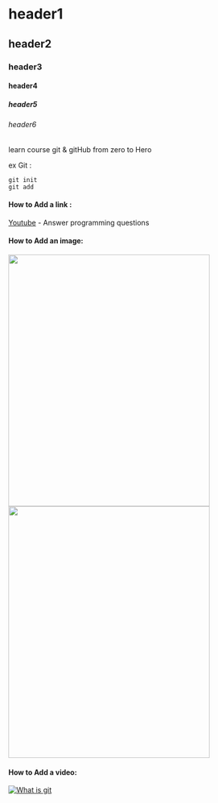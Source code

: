 # header1
## header2
### header3
#### header4
##### header5
###### header6


learn course git & gitHub from zero to Hero

ex Git :

```
git init 
git add
```

#### How to Add a link :
[Youtube](https://www.youtube.com/live/fv4I2sWGck8?si=hBFLJeQJrGZU5AzH) - Answer programming questions

#### How to Add an image: 
<div>
  <img src="https://github.com/user-attachments/assets/74c888d7-bd0a-42fe-82e8-78f0e29bac69" width="400" height="500">
  <img src="https://github.com/user-attachments/assets/2c9a1037-ec6c-4006-90d6-1252a656beab" width="400" height="500">
</div>

#### How to Add a video:

[![What is git](https://share.google/images/J1dHP3Ht0eqfQxyda)](https://www.youtube.com/live/fv4I2sWGck8?si=hBFLJeQJrGZU5AzH)

